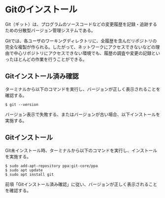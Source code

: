 # Gitのインストール

 Git（ギット）は、プログラムのソースコードなどの変更履歴を記録・追跡するための分散型バージョン管理システムである。

 Gitでは、各ユーザのワーキングディレクトリに、全履歴を含んだリポジトリの完全な複製が作られる。したがって、ネットワークにアクセスできないなどの理由で中心リポジトリにアクセスできない環境でも、履歴の調査や変更の記録といったほとんどの作業を行うことができる。

## Gitインストール済み確認

ターミナルから以下のコマンドを実行し、バージョンが正しく表示されることを確認する。

```
$ git --version
```

 バージョン表示で失敗する、またはバージョンが古い場合、以下インストールを実施する。

## Gitインストール

 Git未インストール時、ターミナルから以下のコマンドを実行し、インストールを実施する。

```
$ sudo add-apt-repository ppa:git-core/ppa
$ sudo apt update
$ sudo apt install git
```

前項「Gitインストール済み確認」に従い、バージョンが正しく表示されることを確認する。

